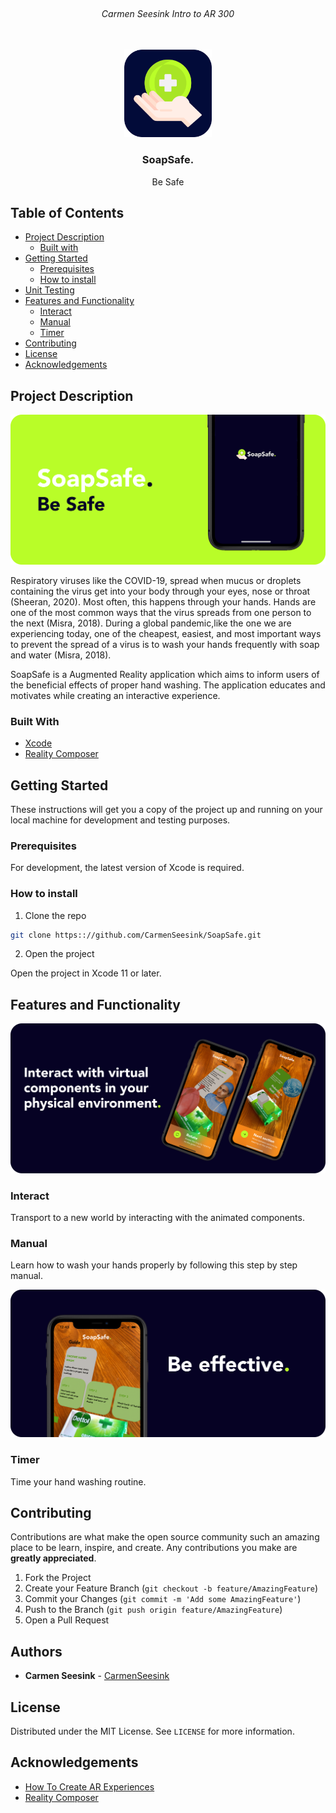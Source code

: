 <!-- PROJECT LOGO -->
<br />
<h6 align="center">Carmen Seesink Intro to AR 300</h6>
<p align="center">
</br>
   
  <a href="https://github.com/CarmenSeesink/SoapSafe ">
    <img src="Images/logo.png" alt="Logo" width="140" height="140">
  </a>
  
  <h3 align="center">SoapSafe.</h3>

  <p align="center">
    Be Safe
  </p>


<!-- TABLE OF CONTENTS -->
## Table of Contents

* [Project Description](#project-description)
  * [Built with](#built-with)
* [Getting Started](#getting-started)
  * [Prerequisites](#prerequisites)
  * [How to install](#how-to-install)
* [Unit Testing](#unit-testing)
* [Features and Functionality](#features-and-functionality)
   * [Interact](#interact)
   * [Manual](#manual)
   * [Timer](#timer)
* [Contributing](#contributing)
* [License](#license)
* [Acknowledgements](#acknowledgements)



<!--PROJECT DESCRIPTION-->
## Project Description

![image1][image1]

Respiratory viruses like the COVID-19, spread when mucus or droplets containing the virus get into your body through your eyes, nose or throat (Sheeran, 2020). Most often, this happens through your hands. Hands are one of the most common ways that the virus spreads from one person to the next (Misra, 2018). During a global pandemic,like the one we are experiencing today, one of the cheapest, easiest, and most important ways to prevent the spread of a virus is to wash your hands frequently with soap and water (Misra, 2018). 

SoapSafe is a Augmented Reality application which aims to inform users of the beneficial effects of proper hand washing. The application educates and motivates while creating an interactive experience.

### Built With

* [Xcode](https://developer.apple.com/xcode/)
* [Reality Composer](https://developer.apple.com/augmented-reality/reality-composer/)

<!-- GETTING STARTED -->
## Getting Started

These instructions will get you a copy of the project up and running on your local machine for development and testing purposes.

### Prerequisites

For development, the latest version of Xcode is required. 

### How to install
 
1. Clone the repo
```sh
git clone https:://github.com/CarmenSeesink/SoapSafe.git
```
2. Open the project

Open the project in Xcode 11 or later.

<!-- FEATURES AND FUNCTIONALITY-->
## Features and Functionality

![image2][image2]

### Interact

Transport to a new world by interacting with the animated components.

### Manual

Learn how to wash your hands properly by following this step by step manual.

![image3][image3] 

### Timer

Time your hand washing routine.

<!-- CONTRIBUTING -->
## Contributing

Contributions are what make the open source community such an amazing place to be learn, inspire, and create. Any contributions you make are **greatly appreciated**.

1. Fork the Project
2. Create your Feature Branch (`git checkout -b feature/AmazingFeature`)
3. Commit your Changes (`git commit -m 'Add some AmazingFeature'`)
4. Push to the Branch (`git push origin feature/AmazingFeature`)
5. Open a Pull Request

<!-- AUTHORS -->
## Authors

* **Carmen Seesink** - [CarmenSeesink](https://github.com/CarmenSeesink)

<!-- LICENSE -->
## License

Distributed under the MIT License. See `LICENSE` for more information.

<!-- ACKNOWLEDGEMENTS -->
## Acknowledgements

* [How To Create AR Experiences](https://medium.com/augmentop/how-to-prototype-ar-experiences-in-1-hour-using-reality-composer-803af070c7eb)
* [Reality Composer](https://developer.apple.com/augmented-reality/reality-composer/)

<!-- MARKDOWN LINKS & IMAGES -->
[image1]: Images/1.png
[image2]: Images/2.png
[image3]: Images/3.png



 
